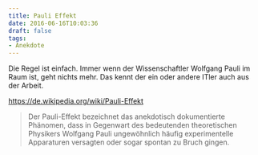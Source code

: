 ```yaml
---
title: Pauli Effekt
date: 2016-06-16T10:03:36
draft: false
tags:
- Anekdote
---
```


Die Regel ist einfach. Immer wenn der Wissenschaftler Wolfgang Pauli im
Raum ist, geht nichts mehr. Das kennt der ein oder andere ITler auch aus
der Arbeit.

https://de.wikipedia.org/wiki/Pauli-Effekt

> Der Pauli-Effekt bezeichnet das anekdotisch dokumentierte Phänomen, dass
> in Gegenwart des bedeutenden theoretischen Physikers Wolfgang Pauli
> ungewöhnlich häufig experimentelle Apparaturen versagten oder sogar
> spontan zu Bruch gingen.
